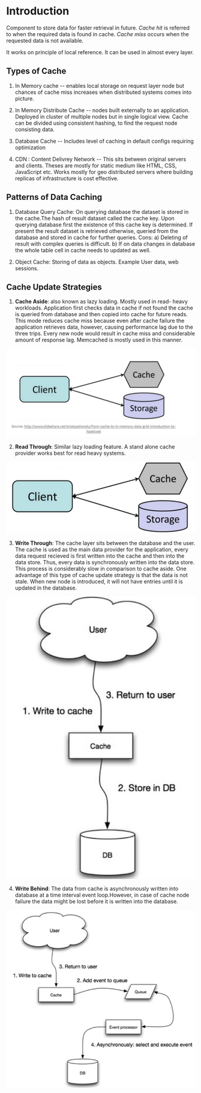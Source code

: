 # Introduction #
Component to store data for faster retrieval in future.
*Cache hit* is referred to when the required data is found in cache.
*Cache miss* occurs when the requested data is not available.

It works on principle of local reference. It can be used in almost every layer.

## Types of Cache ##

1. In Memory cache -- enables local storage on request layer node but chances of cache miss increases when distributed systems comes into picture.

2. In Memory Distribute Cache -- nodes built externally to an application. Deployed in cluster of multiple nodes but in single logical view. Cache can be divided using consistent hashing, to find the request node consisting data.

3. Database Cache -- Includes level of caching in default configs requiring optimization

4. CDN : Content Delivrey Network -- This sits between original servers and clients. Theses are mostly for static medium like HTML, CSS, JavaScript etc. Works mostly for geo distributed servers where building replicas of infrastructure is cost effective.

## Patterns of Data Caching ##

1. Database Query Cache: On querying database the dataset is stored in the cache.The hash of result dataset called the cache key. Upon querying database first the existence of this cache key is determined. If present the result dataset is retrieved otherwise, queried from the database and stored in cache for further queries.
Cons:
a) Deleting of result with complex queries is difficult.
b) If on data changes in database the whole table cell in cache needs to updated as well.

2. Object Cache: Storing of data as objects. Example User data, web sessions.

## Cache Update Strategies ##

1. **Cache Aside**: also known as lazy loading. Mostly used in read- heavy workloads. Application first checks data in cache if not found the cache is queried from database and then copied into cache for future reads.
This mode reduces cache miss because even after cache failure the application retrieves data, however, causing performance lag due to the three trips. Every new node would result in cache miss and considerable amount of response lag.
Memcached is mostly used in this manner.

![CacheAside](/SystemDesign/images/cache1.JPG)

2. **Read Through**: Similar lazy loading feature. A stand alone cache provider works best for read heavy systems. 

![ReadThrough](/SystemDesign/images/cache2.JPG)

3. **Write Through**: The cache layer sits between the database and the user. The cache is used as the main data provider for the application, every data request recieved is first written into the cache and then into the data store. Thus, every data is synchronously written into the data store. This process is considerably slow in comparison to cache aside. One advantage of this type of cache update strategy is that the data is not stale. 
When new node is introduced, it will not  have entries until it is updated in the database.

![WriteThrough](/SystemDesign/images/cache3.JPG)


4. **Write Behind**: The data from cache is asynchronously written into database at a time interval event loop.However, in case of cache node failure the data might be lost before it is written into the database.

![WriteBehind](/SystemDesign/images/cache4.JPG)
